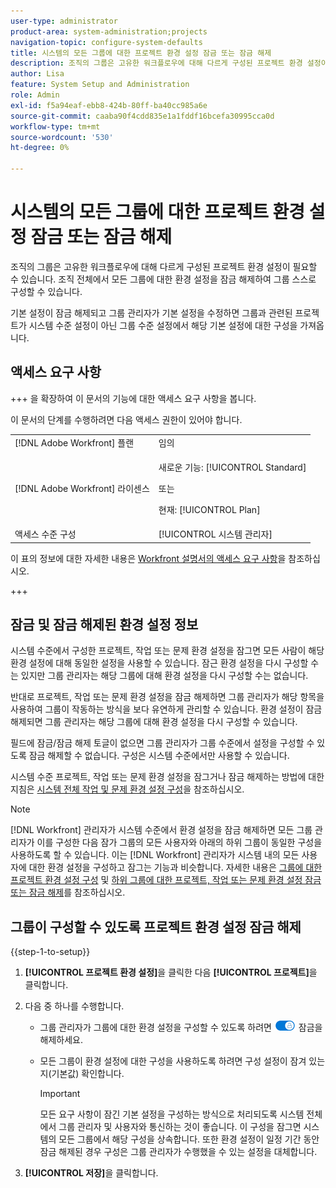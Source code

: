 ```yaml
---
user-type: administrator
product-area: system-administration;projects
navigation-topic: configure-system-defaults
title: 시스템의 모든 그룹에 대한 프로젝트 환경 설정 잠금 또는 잠금 해제
description: 조직의 그룹은 고유한 워크플로우에 대해 다르게 구성된 프로젝트 환경 설정이 필요할 수 있습니다. 조직 전체에서 모든 그룹에 대한 환경 설정을 잠금 해제하여 그룹 스스로 구성할 수 있습니다.
author: Lisa
feature: System Setup and Administration
role: Admin
exl-id: f5a94eaf-ebb8-424b-80ff-ba40cc985a6e
source-git-commit: caaba90f4cdd835e1a1fddf16bcefa30995cca0d
workflow-type: tm+mt
source-wordcount: '530'
ht-degree: 0%

---
```


# 시스템의 모든 그룹에 대한 프로젝트 환경 설정 잠금 또는 잠금 해제

조직의 그룹은 고유한 워크플로우에 대해 다르게 구성된 프로젝트 환경 설정이 필요할 수 있습니다. 조직 전체에서 모든 그룹에 대한 환경 설정을 잠금 해제하여 그룹 스스로 구성할 수 있습니다.

기본 설정이 잠금 해제되고 그룹 관리자가 기본 설정을 수정하면 그룹과 관련된 프로젝트가 시스템 수준 설정이 아닌 그룹 수준 설정에서 해당 기본 설정에 대한 구성을 가져옵니다.

## 액세스 요구 사항

+++ 을 확장하여 이 문서의 기능에 대한 액세스 요구 사항을 봅니다.

이 문서의 단계를 수행하려면 다음 액세스 권한이 있어야 합니다.

<table style="table-layout:auto"> 
 <col> 
 <col> 
 <tbody> 
  <tr> 
   <td role="rowheader">[!DNL Adobe Workfront] 플랜</td> 
   <td>임의</td> 
  </tr> 
  <tr> 
   <td role="rowheader">[!DNL Adobe Workfront] 라이센스</td> 
   <td><p>새로운 기능: [!UICONTROL Standard]</p>
   또는
   <p>현재: [!UICONTROL Plan]</p>
   </td> 
  </tr>
  <tr> 
   <td role="rowheader">액세스 수준 구성</td>
   <td>[!UICONTROL 시스템 관리자]</td> 
  </tr> 
 </tbody> 
</table>

이 표의 정보에 대한 자세한 내용은 [Workfront 설명서의 액세스 요구 사항](/help/quicksilver/administration-and-setup/add-users/access-levels-and-object-permissions/access-level-requirements-in-documentation.md)을 참조하십시오.

+++

## 잠금 및 잠금 해제된 환경 설정 정보

시스템 수준에서 구성한 프로젝트, 작업 또는 문제 환경 설정을 잠그면 모든 사람이 해당 환경 설정에 대해 동일한 설정을 사용할 수 있습니다. 잠근 환경 설정을 다시 구성할 수는 있지만 그룹 관리자는 해당 그룹에 대해 환경 설정을 다시 구성할 수는 없습니다.

반대로 프로젝트, 작업 또는 문제 환경 설정을 잠금 해제하면 그룹 관리자가 해당 항목을 사용하여 그룹이 작동하는 방식을 보다 유연하게 관리할 수 있습니다. 환경 설정이 잠금 해제되면 그룹 관리자는 해당 그룹에 대해 환경 설정을 다시 구성할 수 있습니다.

필드에 잠금/잠금 해제 토글이 없으면 그룹 관리자가 그룹 수준에서 설정을 구성할 수 있도록 잠금 해제할 수 없습니다. 구성은 시스템 수준에서만 사용할 수 있습니다.

시스템 수준 프로젝트, 작업 또는 문제 환경 설정을 잠그거나 잠금 해제하는 방법에 대한 지침은 [시스템 전체 작업 및 문제 환경 설정 구성](../../../administration-and-setup/set-up-workfront/configure-system-defaults/set-task-issue-preferences.md)을 참조하십시오.

>[!NOTE]
>
>[!DNL Workfront] 관리자가 시스템 수준에서 환경 설정을 잠금 해제하면 모든 그룹 관리자가 이를 구성한 다음 잠가 그룹의 모든 사용자와 아래의 하위 그룹이 동일한 구성을 사용하도록 할 수 있습니다. 이는 [!DNL Workfront] 관리자가 시스템 내의 모든 사용자에 대한 환경 설정을 구성하고 잠그는 기능과 비슷합니다. 자세한 내용은 [그룹에 대한 프로젝트 환경 설정 구성](../../../administration-and-setup/manage-groups/create-and-manage-groups/configure-project-preferences-group.md) 및 [하위 그룹에 대한 프로젝트, 작업 또는 문제 환경 설정 잠금 또는 잠금 해제](../../../administration-and-setup/manage-groups/create-and-manage-groups/lock-or-unlock-a-group-preference.md)를 참조하십시오.

## 그룹이 구성할 수 있도록 프로젝트 환경 설정 잠금 해제

{{step-1-to-setup}}

1. **[!UICONTROL 프로젝트 환경 설정]**&#x200B;을 클릭한 다음 **[!UICONTROL 프로젝트]**&#x200B;을 클릭합니다.

1. 다음 중 하나를 수행합니다.

   * 그룹 관리자가 그룹에 대한 환경 설정을 구성할 수 있도록 하려면 ![](assets/unlock-toggle-button.png) 잠금을 해제하세요.
   * 모든 그룹이 환경 설정에 대한 구성을 사용하도록 하려면 구성 설정이 잠겨 있는지(기본값) 확인합니다.

     >[!IMPORTANT]
     >
     >모든 요구 사항이 잠긴 기본 설정을 구성하는 방식으로 처리되도록 시스템 전체에서 그룹 관리자 및 사용자와 통신하는 것이 좋습니다. 이 구성을 잠그면 시스템의 모든 그룹에서 해당 구성을 상속합니다. 또한 환경 설정이 일정 기간 동안 잠금 해제된 경우 구성은 그룹 관리자가 수행했을 수 있는 설정을 대체합니다.

1. **[!UICONTROL 저장]**&#x200B;을 클릭합니다.
